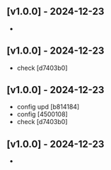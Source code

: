 ## [v1.0.0] - 2024-12-23
- 
## [v1.0.0] - 2024-12-23
- check [d7403b0]
## [v1.0.0] - 2024-12-23
- config upd [b814184]
- config [4500108]
- check [d7403b0]
## [v1.0.0] - 2024-12-23
- 
